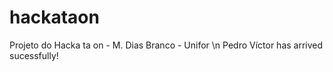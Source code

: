 # hackataon
Projeto do Hacka ta on - M. Dias Branco - Unifor \n
Pedro Víctor has arrived sucessfully!
